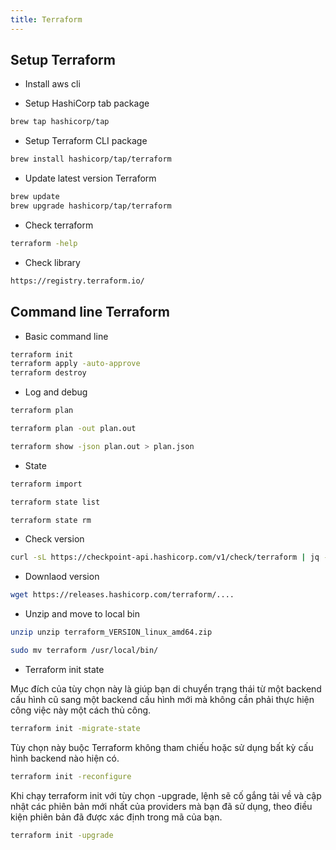 ```yaml
---
title: Terraform
---
```


## Setup Terraform

- Install aws cli

- Setup HashiCorp tab package

```bash
brew tap hashicorp/tap
```

- Setup Terraform CLI package

```bash
brew install hashicorp/tap/terraform
```

- Update latest version Terraform

```bash
brew update
brew upgrade hashicorp/tap/terraform
```

- Check terraform

```bash
terraform -help
```

- Check library

```bash
https://registry.terraform.io/
```

## Command line Terraform

- Basic command line

```bash
terraform init
terraform apply -auto-approve
terraform destroy
```

- Log and debug

```bash
terraform plan

terraform plan -out plan.out

terraform show -json plan.out > plan.json
```

- State

```bash
terraform import

terraform state list

terraform state rm
```

- Check version

```bash
curl -sL https://checkpoint-api.hashicorp.com/v1/check/terraform | jq -r '.current_version'
```

- Downlaod version

```bash
wget https://releases.hashicorp.com/terraform/....
```

- Unzip and move to local bin

```bash
unzip unzip terraform_VERSION_linux_amd64.zip

sudo mv terraform /usr/local/bin/
```

- Terraform init state

Mục đích của tùy chọn này là giúp bạn di chuyển trạng thái từ một backend cấu hình cũ sang một backend cấu hình mới mà không cần phải thực hiện công việc này một cách thủ công.

```bash
terraform init -migrate-state
```

Tùy chọn này buộc Terraform không tham chiếu hoặc sử dụng bất kỳ cấu hình backend nào hiện có.

```bash
terraform init -reconfigure
```

Khi chạy terraform init với tùy chọn -upgrade, lệnh sẽ cố gắng tải về và cập nhật các phiên bản mới nhất của providers mà bạn đã sử dụng, theo điều kiện phiên bản đã được xác định trong mã của bạn.

```bash
terraform init -upgrade
```
